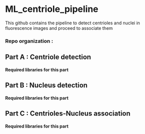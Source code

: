 # ML_centriole_pipeline
This github contains the pipeline to detect centrioles and nuclei in fluorescence images and proceed to associate them

### Repo organization :



## Part A : Centriole detection 

#### Required libraries for this part

## Part B : Nucleus detection

#### Required libraries for this part


## Part C : Centrioles-Nucleus association 

#### Required libraries for this part


